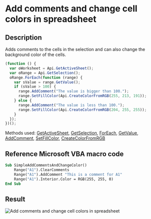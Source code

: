 # Add comments and change cell colors in spreadsheet

## Description

Adds comments to the cells in the selection and can also change the background color of the cells.

<!-- This code snippet is shown in the screenshot. -->

<!-- eslint-skip -->

```ts
(function () {
  var oWorksheet = Api.GetActiveSheet();
  var oRange = Api.GetSelection();
  oRange.ForEach(function (range) {
    var sValue = range.GetValue();
    if (sValue > 100) {
      range.AddComment("The value is bigger than 100.");
      range.SetFillColor(Api.CreateColorFromRGB(255, 213, 191));
    } else {
      range.AddComment("The value is less than 100.");
      range.SetFillColor(Api.CreateColorFromRGB(204, 255, 255));
    }
  });
})();
```

Methods used: [GetActiveSheet](../../../../office-api/usage-api/spreadsheet-api/Api/Methods/GetActiveSheet.md), [GetSelection](../../../../office-api/usage-api/spreadsheet-api/Api/Methods/GetSelection.md), [ForEach](../../../../office-api/usage-api/spreadsheet-api/ApiRange/Methods/ForEach.md), [GetValue](../../../../office-api/usage-api/spreadsheet-api/ApiRange/Methods/GetValue.md), [AddComment](../../../../office-api/usage-api/spreadsheet-api/ApiRange/Methods/AddComment.md), [SetFillColor](../../../../office-api/usage-api/spreadsheet-api/ApiRange/Methods/SetFillColor.md), [CreateColorFromRGB](../../../../office-api/usage-api/spreadsheet-api/Api/Methods/CreateColorFromRGB.md)

## Reference Microsoft VBA macro code

<!-- code generated with AI -->

```vb
Sub SimpleAddCommentsAndChangeColor()
    Range("A1").ClearComments
    Range("A1").AddComment "This is a comment for A1"
    Range("A1").Interior.Color = RGB(255, 255, 0)
End Sub
```

## Result

<!-- imgpath -->

![Add comments and change cell colors in spreadsheet](/assets/images/plugins/add-comments-and-highlight-cells-spreadsheet.png)
